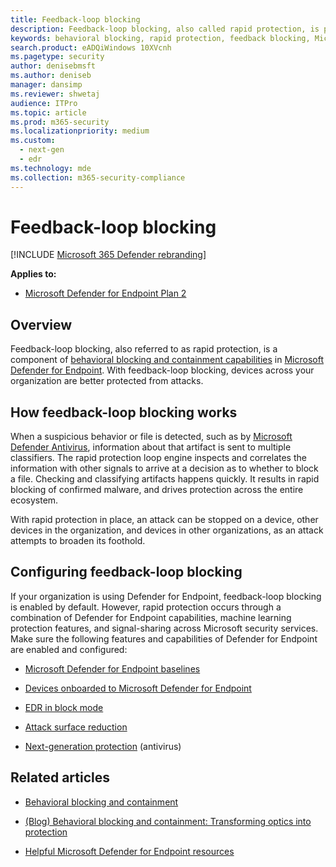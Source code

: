 ```yaml
---
title: Feedback-loop blocking
description: Feedback-loop blocking, also called rapid protection, is part of behavioral blocking and containment capabilities in Microsoft Defender for Endpoint
keywords: behavioral blocking, rapid protection, feedback blocking, Microsoft Defender for Endpoint
search.product: eADQiWindows 10XVcnh
ms.pagetype: security
author: denisebmsft
ms.author: deniseb
manager: dansimp
ms.reviewer: shwetaj
audience: ITPro
ms.topic: article
ms.prod: m365-security
ms.localizationpriority: medium
ms.custom: 
  - next-gen
  - edr
ms.technology: mde
ms.collection: m365-security-compliance
---
```


# Feedback-loop blocking

[!INCLUDE [Microsoft 365 Defender rebranding](../../includes/microsoft-defender.md)]


**Applies to:**
- [Microsoft Defender for Endpoint Plan 2](https://go.microsoft.com/fwlink/?linkid=2154037)

## Overview

Feedback-loop blocking, also referred to as rapid protection, is a component of [behavioral blocking and containment capabilities](/microsoft-365/security/defender-endpoint/behavioral-blocking-containment) in [Microsoft Defender for Endpoint](/windows/security/threat-protection/). With feedback-loop blocking, devices across your organization are better protected from attacks. 

## How feedback-loop blocking works

When a suspicious behavior or file is detected, such as by [Microsoft Defender Antivirus](/windows/security/threat-protection/microsoft-defender-antivirus/microsoft-defender-antivirus-in-windows-10), information about that artifact is sent to multiple classifiers. The rapid protection loop engine inspects and correlates the information with other signals to arrive at a decision as to whether to block a file. Checking and classifying artifacts happens quickly. It results in rapid blocking of confirmed malware, and drives protection across the entire ecosystem. 

With rapid protection in place, an attack can be stopped on a device, other devices in the organization, and devices in other organizations, as an attack attempts to broaden its foothold.


## Configuring feedback-loop blocking

If your organization is using Defender for Endpoint, feedback-loop blocking is enabled by default. However, rapid protection occurs through a combination of Defender for Endpoint capabilities, machine learning protection features, and signal-sharing across Microsoft security services. Make sure the following features and capabilities of Defender for Endpoint are enabled and configured:

- [Microsoft Defender for Endpoint baselines](/microsoft-365/security/defender-endpoint/configure-machines-security-baseline)

- [Devices onboarded to Microsoft Defender for Endpoint](/microsoft-365/security/defender-endpoint/onboard-configure)

- [EDR in block mode](/microsoft-365/security/defender-endpoint/edr-in-block-mode)

- [Attack surface reduction](/microsoft-365/security/defender-endpoint/attack-surface-reduction)

- [Next-generation protection](/windows/security/threat-protection/microsoft-defender-antivirus/configure-microsoft-defender-antivirus-features) (antivirus)

## Related articles

- [Behavioral blocking and containment](behavioral-blocking-containment.md)

- [(Blog) Behavioral blocking and containment: Transforming optics into protection](https://www.microsoft.com/security/blog/2020/03/09/behavioral-blocking-and-containment-transforming-optics-into-protection/)

- [Helpful Microsoft Defender for Endpoint resources](/microsoft-365/security/defender-endpoint/helpful-resources)
